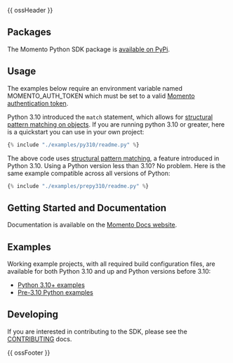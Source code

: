 {{ ossHeader }}

## Packages

The Momento Python SDK package is [available on PyPi](https://pypi.org/project/momento/).

## Usage

The examples below require an environment variable named MOMENTO_AUTH_TOKEN which must
be set to a valid [Momento authentication token](https://docs.momentohq.com/docs/getting-started#obtain-an-auth-token).

Python 3.10 introduced the `match` statement, which allows for [structural pattern matching on objects](https://peps.python.org/pep-0636/#adding-a-ui-matching-objects).
If you are running python 3.10 or greater, here is a quickstart you can use in your own project:

```python
{% include "./examples/py310/readme.py" %}
```

The above code uses [structural pattern matching](https://peps.python.org/pep-0636/), a feature introduced in Python 3.10.
Using a Python version less than 3.10? No problem. Here is the same example compatible across all versions of Python:

```python
{% include "./examples/prepy310/readme.py" %}
```

## Getting Started and Documentation

Documentation is available on the [Momento Docs website](https://docs.momentohq.com).

## Examples

Working example projects, with all required build configuration files, are available for both Python 3.10 and up
and Python versions before 3.10:

* [Python 3.10+ examples](./examples/py310)
* [Pre-3.10 Python examples](./examples/prepy310)

## Developing

If you are interested in contributing to the SDK, please see the [CONTRIBUTING](./CONTRIBUTING.md) docs.

{{ ossFooter }}

